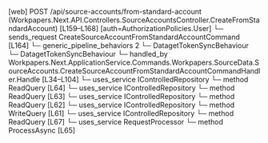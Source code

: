 [web] POST /api/source-accounts/from-standard-account  (Workpapers.Next.API.Controllers.SourceAccountsController.CreateFromStandardAccount)  [L159–L168] [auth=AuthorizationPolicies.User]
  └─ sends_request CreateSourceAccountFromStandardAccountCommand [L164]
    └─ generic_pipeline_behaviors 2
      └─ DatagetTokenSyncBehaviour
      └─ DatagetTokenSyncBehaviour
    └─ handled_by Workpapers.Next.ApplicationService.Commands.Workpapers.SourceData.SourceAccounts.CreateSourceAccountFromStandardAccountCommandHandler.Handle [L34–L104]
      └─ uses_service IControlledRepository<Binder>
        └─ method ReadQuery [L64]
      └─ uses_service IControlledRepository<Client>
        └─ method ReadQuery [L63]
      └─ uses_service IControlledRepository<Source>
        └─ method ReadQuery [L62]
      └─ uses_service IControlledRepository<SourceAccount>
        └─ method WriteQuery [L61]
      └─ uses_service IControlledRepository<StandardAccount>
        └─ method ReadQuery [L67]
      └─ uses_service RequestProcessor
        └─ method ProcessAsync [L65]

